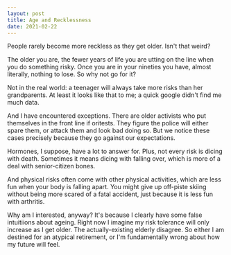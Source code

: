 ```yaml
---
layout: post
title: Age and Recklessness
date: 2021-02-22
---
```




People rarely become more reckless as they get older. Isn't that weird?



The older you are, the fewer years of life you are utting on the line when you do something risky. Once you are in your nineties you have, almost literally, nothing to lose. So why not go for it?



Not in the real world: a teenager will always take more risks than her grandparents. At least it looks like that to me; a quick google didn't find me much data.



And I have encountered exceptions. There are older activists who put themselves in the front line if oritests. They figure the police will either spare them, or attack them and look bad doing so. But we notice these cases precisely because they go against our expectations.



Hormones, I suppose, have a lot to answer for. Plus, not every risk is dicing with death. Sometimes it means dicing with falling over, which is more of a deal with senior-citizen bones. 



And physical risks often come with other physical activities, which are less fun when your body is falling apart. You might give up off-piste skiing without being more scared of a fatal accident, just because it is less fun with arthritis.



Why am I interested, anyway? It's because I clearly have some false intuitiions about ageing. Right now I imagine my risk tolerance will only increase as I get older. The actually-existing elderly disagree. So either I am destined for an atypical retirement, or I'm fundamentally wrong about how my future will feel.
